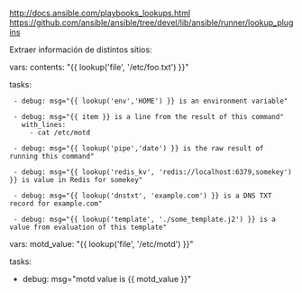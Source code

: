http://docs.ansible.com/playbooks_lookups.html
https://github.com/ansible/ansible/tree/devel/lib/ansible/runner/lookup_plugins

Extraer información de distintos sitios:

  vars:
    contents: "{{ lookup('file', '/etc/foo.txt') }}"

  tasks:

     - debug: msg="{{ lookup('env','HOME') }} is an environment variable"

     - debug: msg="{{ item }} is a line from the result of this command"
       with_lines:
         - cat /etc/motd

     - debug: msg="{{ lookup('pipe','date') }} is the raw result of running this command"

     - debug: msg="{{ lookup('redis_kv', 'redis://localhost:6379,somekey') }} is value in Redis for somekey"

     - debug: msg="{{ lookup('dnstxt', 'example.com') }} is a DNS TXT record for example.com"

     - debug: msg="{{ lookup('template', './some_template.j2') }} is a value from evaluation of this template"



vars:
  motd_value: "{{ lookup('file', '/etc/motd') }}"

tasks:
  - debug: msg="motd value is {{ motd_value }}"
